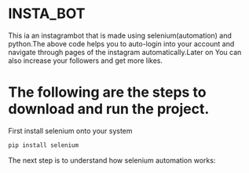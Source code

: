 # INSTA_BOT
This ia an instagrambot that is made using selenium(automation) and python.The above code helps you to auto-login into your account and navigate through pages of the instagram automatically.Later on You can also increase your followers and get more likes.

# The following are the steps to download and run the project.

First install selenium onto your system

```bash
pip install selenium
```


The next step is to understand how selenium automation works:

